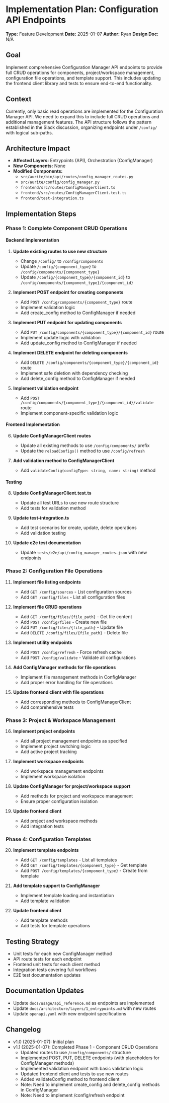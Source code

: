 # Implementation Plan: Configuration API Endpoints

**Type:** Feature Development
**Date:** 2025-01-07
**Author:** Ryan
**Design Doc:** N/A

## Goal
Implement comprehensive Configuration Manager API endpoints to provide full CRUD operations for components, project/workspace management, configuration file operations, and template support. This includes updating the frontend client library and tests to ensure end-to-end functionality.

## Context
Currently, only basic read operations are implemented for the Configuration Manager API. We need to expand this to include full CRUD operations and additional management features. The API structure follows the pattern established in the Slack discussion, organizing endpoints under `/config/` with logical sub-paths.

## Architecture Impact
- **Affected Layers:** Entrypoints (API), Orchestration (ConfigManager)
- **New Components:** None
- **Modified Components:**
  - `src/aurite/bin/api/routes/config_manager_routes.py`
  - `src/aurite/config/config_manager.py`
  - `frontend/src/routes/ConfigManagerClient.ts`
  - `frontend/src/routes/ConfigManagerClient.test.ts`
  - `frontend/test-integration.ts`

## Implementation Steps

### Phase 1: Complete Component CRUD Operations

#### Backend Implementation
1. **Update existing routes to use new structure**
   - Change `/config/` to `/config/components`
   - Update `/config/{component_type}` to `/config/components/{component_type}`
   - Update `/config/{component_type}/{component_id}` to `/config/components/{component_type}/{component_id}`

2. **Implement POST endpoint for creating components**
   - Add `POST /config/components/{component_type}` route
   - Implement validation logic
   - Add create_config method to ConfigManager if needed

3. **Implement PUT endpoint for updating components**
   - Add `PUT /config/components/{component_type}/{component_id}` route
   - Implement update logic with validation
   - Add update_config method to ConfigManager if needed

4. **Implement DELETE endpoint for deleting components**
   - Add `DELETE /config/components/{component_type}/{component_id}` route
   - Implement safe deletion with dependency checking
   - Add delete_config method to ConfigManager if needed

5. **Implement validation endpoint**
   - Add `POST /config/components/{component_type}/{component_id}/validate` route
   - Implement component-specific validation logic

#### Frontend Implementation
6. **Update ConfigManagerClient routes**
   - Update all existing methods to use `/config/components/` prefix
   - Update the `reloadConfigs()` method to use `/config/refresh`

7. **Add validation method to ConfigManagerClient**
   - Add `validateConfig(configType: string, name: string)` method

#### Testing
8. **Update ConfigManagerClient.test.ts**
   - Update all test URLs to use new route structure
   - Add tests for validation method

9. **Update test-integration.ts**
   - Add test scenarios for create, update, delete operations
   - Add validation testing

10. **Update e2e test documentation**
    - Update `tests/e2e/api/config_manager_routes.json` with new endpoints

### Phase 2: Configuration File Operations

11. **Implement file listing endpoints**
    - Add `GET /config/sources` - List configuration sources
    - Add `GET /config/files` - List all configuration files

12. **Implement file CRUD operations**
    - Add `GET /config/files/{file_path}` - Get file content
    - Add `POST /config/files` - Create new file
    - Add `PUT /config/files/{file_path}` - Update file
    - Add `DELETE /config/files/{file_path}` - Delete file

13. **Implement utility endpoints**
    - Add `POST /config/refresh` - Force refresh cache
    - Add `POST /config/validate` - Validate all configurations

14. **Add ConfigManager methods for file operations**
    - Implement file management methods in ConfigManager
    - Add proper error handling for file operations

15. **Update frontend client with file operations**
    - Add corresponding methods to ConfigManagerClient
    - Add comprehensive tests

### Phase 3: Project & Workspace Management

16. **Implement project endpoints**
    - Add all project management endpoints as specified
    - Implement project switching logic
    - Add active project tracking

17. **Implement workspace endpoints**
    - Add workspace management endpoints
    - Implement workspace isolation

18. **Update ConfigManager for project/workspace support**
    - Add methods for project and workspace management
    - Ensure proper configuration isolation

19. **Update frontend client**
    - Add project and workspace methods
    - Add integration tests

### Phase 4: Configuration Templates

20. **Implement template endpoints**
    - Add `GET /config/templates` - List all templates
    - Add `GET /config/templates/{component_type}` - Get template
    - Add `POST /config/templates/{component_type}` - Create from template

21. **Add template support to ConfigManager**
    - Implement template loading and instantiation
    - Add template validation

22. **Update frontend client**
    - Add template methods
    - Add tests for template operations

## Testing Strategy
- Unit tests for each new ConfigManager method
- API route tests for each endpoint
- Frontend unit tests for each client method
- Integration tests covering full workflows
- E2E test documentation updates

## Documentation Updates
- Update `docs/usage/api_reference.md` as endpoints are implemented
- Update `docs/architecture/layers/1_entrypoints.md` with new routes
- Update `openapi.yaml` with new endpoint specifications

## Changelog
- v1.0 (2025-01-07): Initial plan
- v1.1 (2025-01-07): Completed Phase 1 - Component CRUD Operations
  - Updated routes to use `/config/components/` structure
  - Implemented POST, PUT, DELETE endpoints (with placeholders for ConfigManager methods)
  - Implemented validation endpoint with basic validation logic
  - Updated frontend client and tests to use new routes
  - Added validateConfig method to frontend client
  - Note: Need to implement create_config and delete_config methods in ConfigManager
  - Note: Need to implement /config/refresh endpoint
